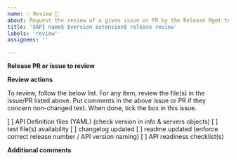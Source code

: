 ```yaml
---
name: 💡 Review 🌟
about: Request the review of a given issue or PR by the Release Mgmt team
title: '$API name$ $version extension$ release review'
labels: 'review'
assignees: ''

---
```


<!-- When you start reviewing the issue or PR below, assign this issue to yourself (or to another Release Manager) -->

**Release PR or issue to review**
<!-- Put here the link to the issue(s) or PR(s) that needs to be reviewed -->

**Review actions**

To review, follow the below list.
For any item, review the file(s) in the issue/PR listed above. 
Put comments in the above issue or PR if they concern non-changed text.
When done, tick the box in this issue. 

[ ] API Definition files (YAML) (check version in info & servers objects) 
[ ] test file(s) availability
[ ] changelog updated
[ ] readme updated (enforce correct release number / API version naming) 
[ ] API readiness checklist(s)

**Additional comments**
<!-- Add any other comments here as needed. -->
